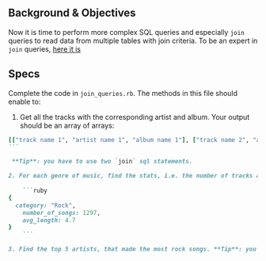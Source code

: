## Background & Objectives
Now it is time to perform more complex SQL queries and especially `join` queries to read data from multiple tables with join criteria. To be an expert in `join` queries, [here it is](http://www.w3schools.com/sql/sql_join.asp)

## Specs 

Complete the code in `join_queries.rb`. The methods in this file should enable to:

1. Get all the tracks with the corresponding artist and album. Your output should be an array of arrays: 

````ruby
[["track name 1", "artist name 1", "album name 1"], ["track name 2", "artist name 2", "album name 2"]]
```

 **Tip**: you have to use two `join` sql statements.

2. For each genre of music, find the stats, i.e. the number of tracks and the average song length (in minutes). **Tip**: you have to use a `group by` statement with aggregate 	functions ``count`` and ``avg``. Example: 
	
	```ruby
{
  category: "Rock",
	number_of_songs: 1297,
	avg_length: 4.7
}
	```

3. Find the top 5 artists, that made the most rock songs. **Tip**: you have to use multiple `join` statements, and aggregate `count`, `group by`, `order by` and `limit` statements.

